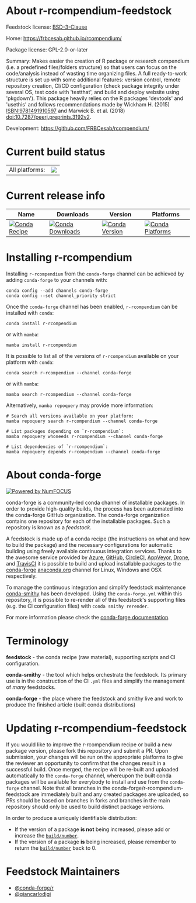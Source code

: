 About r-rcompendium-feedstock
=============================

Feedstock license: [BSD-3-Clause](https://github.com/conda-forge/r-rcompendium-feedstock/blob/main/LICENSE.txt)

Home: https://frbcesab.github.io/rcompendium/

Package license: GPL-2.0-or-later

Summary: Makes easier the creation of R package or research compendium (i.e. a predefined files/folders structure) so that users can focus on the code/analysis instead of wasting time organizing files. A full ready-to-work structure is set up with some additional features: version control, remote repository creation, CI/CD configuration (check package integrity under several OS, test code with 'testthat', and build and deploy website using 'pkgdown'). This package heavily relies on the R packages 'devtools' and 'usethis' and follows recommendations made by Wickham H. (2015) <ISBN:9781491910597> and Marwick B. et al. (2018) <doi:10.7287/peerj.preprints.3192v2>.

Development: https://github.com/FRBCesab/rcompendium/

Current build status
====================


<table><tr><td>All platforms:</td>
    <td>
      <a href="https://dev.azure.com/conda-forge/feedstock-builds/_build/latest?definitionId=23260&branchName=main">
        <img src="https://dev.azure.com/conda-forge/feedstock-builds/_apis/build/status/r-rcompendium-feedstock?branchName=main">
      </a>
    </td>
  </tr>
</table>

Current release info
====================

| Name | Downloads | Version | Platforms |
| --- | --- | --- | --- |
| [![Conda Recipe](https://img.shields.io/badge/recipe-r--rcompendium-green.svg)](https://anaconda.org/conda-forge/r-rcompendium) | [![Conda Downloads](https://img.shields.io/conda/dn/conda-forge/r-rcompendium.svg)](https://anaconda.org/conda-forge/r-rcompendium) | [![Conda Version](https://img.shields.io/conda/vn/conda-forge/r-rcompendium.svg)](https://anaconda.org/conda-forge/r-rcompendium) | [![Conda Platforms](https://img.shields.io/conda/pn/conda-forge/r-rcompendium.svg)](https://anaconda.org/conda-forge/r-rcompendium) |

Installing r-rcompendium
========================

Installing `r-rcompendium` from the `conda-forge` channel can be achieved by adding `conda-forge` to your channels with:

```
conda config --add channels conda-forge
conda config --set channel_priority strict
```

Once the `conda-forge` channel has been enabled, `r-rcompendium` can be installed with `conda`:

```
conda install r-rcompendium
```

or with `mamba`:

```
mamba install r-rcompendium
```

It is possible to list all of the versions of `r-rcompendium` available on your platform with `conda`:

```
conda search r-rcompendium --channel conda-forge
```

or with `mamba`:

```
mamba search r-rcompendium --channel conda-forge
```

Alternatively, `mamba repoquery` may provide more information:

```
# Search all versions available on your platform:
mamba repoquery search r-rcompendium --channel conda-forge

# List packages depending on `r-rcompendium`:
mamba repoquery whoneeds r-rcompendium --channel conda-forge

# List dependencies of `r-rcompendium`:
mamba repoquery depends r-rcompendium --channel conda-forge
```


About conda-forge
=================

[![Powered by
NumFOCUS](https://img.shields.io/badge/powered%20by-NumFOCUS-orange.svg?style=flat&colorA=E1523D&colorB=007D8A)](https://numfocus.org)

conda-forge is a community-led conda channel of installable packages.
In order to provide high-quality builds, the process has been automated into the
conda-forge GitHub organization. The conda-forge organization contains one repository
for each of the installable packages. Such a repository is known as a *feedstock*.

A feedstock is made up of a conda recipe (the instructions on what and how to build
the package) and the necessary configurations for automatic building using freely
available continuous integration services. Thanks to the awesome service provided by
[Azure](https://azure.microsoft.com/en-us/services/devops/), [GitHub](https://github.com/),
[CircleCI](https://circleci.com/), [AppVeyor](https://www.appveyor.com/),
[Drone](https://cloud.drone.io/welcome), and [TravisCI](https://travis-ci.com/)
it is possible to build and upload installable packages to the
[conda-forge](https://anaconda.org/conda-forge) [anaconda.org](https://anaconda.org/)
channel for Linux, Windows and OSX respectively.

To manage the continuous integration and simplify feedstock maintenance
[conda-smithy](https://github.com/conda-forge/conda-smithy) has been developed.
Using the ``conda-forge.yml`` within this repository, it is possible to re-render all of
this feedstock's supporting files (e.g. the CI configuration files) with ``conda smithy rerender``.

For more information please check the [conda-forge documentation](https://conda-forge.org/docs/).

Terminology
===========

**feedstock** - the conda recipe (raw material), supporting scripts and CI configuration.

**conda-smithy** - the tool which helps orchestrate the feedstock.
                   Its primary use is in the construction of the CI ``.yml`` files
                   and simplify the management of *many* feedstocks.

**conda-forge** - the place where the feedstock and smithy live and work to
                  produce the finished article (built conda distributions)


Updating r-rcompendium-feedstock
================================

If you would like to improve the r-rcompendium recipe or build a new
package version, please fork this repository and submit a PR. Upon submission,
your changes will be run on the appropriate platforms to give the reviewer an
opportunity to confirm that the changes result in a successful build. Once
merged, the recipe will be re-built and uploaded automatically to the
`conda-forge` channel, whereupon the built conda packages will be available for
everybody to install and use from the `conda-forge` channel.
Note that all branches in the conda-forge/r-rcompendium-feedstock are
immediately built and any created packages are uploaded, so PRs should be based
on branches in forks and branches in the main repository should only be used to
build distinct package versions.

In order to produce a uniquely identifiable distribution:
 * If the version of a package **is not** being increased, please add or increase
   the [``build/number``](https://docs.conda.io/projects/conda-build/en/latest/resources/define-metadata.html#build-number-and-string).
 * If the version of a package **is** being increased, please remember to return
   the [``build/number``](https://docs.conda.io/projects/conda-build/en/latest/resources/define-metadata.html#build-number-and-string)
   back to 0.

Feedstock Maintainers
=====================

* [@conda-forge/r](https://github.com/orgs/conda-forge/teams/r/)
* [@giancarlodigi](https://github.com/giancarlodigi/)

